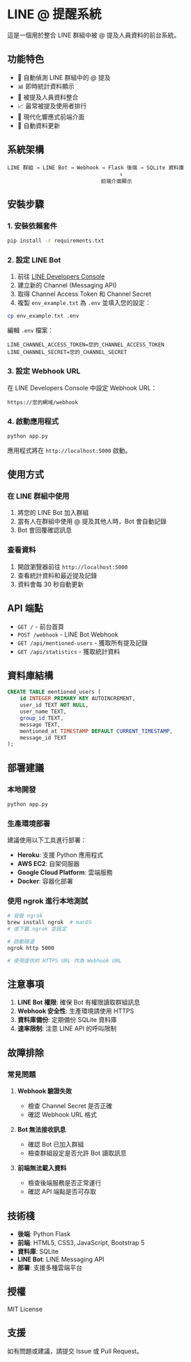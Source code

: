 # LINE @ 提醒系統

這是一個用於整合 LINE 群組中被 @ 提及人員資料的前台系統。

## 功能特色

- 🔔 自動偵測 LINE 群組中的 @ 提及
- 📊 即時統計資料顯示
- 👥 被提及人員資料整合
- 📈 最常被提及使用者排行
- 🎨 現代化響應式前端介面
- 🔄 自動資料更新

## 系統架構

```
LINE 群組 → LINE Bot → Webhook → Flask 後端 → SQLite 資料庫
                                    ↓
                              前端介面顯示
```

## 安裝步驟

### 1. 安裝依賴套件

```bash
pip install -r requirements.txt
```

### 2. 設定 LINE Bot

1. 前往 [LINE Developers Console](https://developers.line.biz/)
2. 建立新的 Channel (Messaging API)
3. 取得 Channel Access Token 和 Channel Secret
4. 複製 `env_example.txt` 為 `.env` 並填入您的設定：

```bash
cp env_example.txt .env
```

編輯 `.env` 檔案：
```
LINE_CHANNEL_ACCESS_TOKEN=您的_CHANNEL_ACCESS_TOKEN
LINE_CHANNEL_SECRET=您的_CHANNEL_SECRET
```

### 3. 設定 Webhook URL

在 LINE Developers Console 中設定 Webhook URL：
```
https://您的網域/webhook
```

### 4. 啟動應用程式

```bash
python app.py
```

應用程式將在 `http://localhost:5000` 啟動。

## 使用方式

### 在 LINE 群組中使用

1. 將您的 LINE Bot 加入群組
2. 當有人在群組中使用 @ 提及其他人時，Bot 會自動記錄
3. Bot 會回覆確認訊息

### 查看資料

1. 開啟瀏覽器前往 `http://localhost:5000`
2. 查看統計資料和最近提及記錄
3. 資料會每 30 秒自動更新

## API 端點

- `GET /` - 前台首頁
- `POST /webhook` - LINE Bot Webhook
- `GET /api/mentioned-users` - 獲取所有提及記錄
- `GET /api/statistics` - 獲取統計資料

## 資料庫結構

```sql
CREATE TABLE mentioned_users (
    id INTEGER PRIMARY KEY AUTOINCREMENT,
    user_id TEXT NOT NULL,
    user_name TEXT,
    group_id TEXT,
    message TEXT,
    mentioned_at TIMESTAMP DEFAULT CURRENT_TIMESTAMP,
    message_id TEXT
);
```

## 部署建議

### 本地開發
```bash
python app.py
```

### 生產環境部署
建議使用以下工具進行部署：
- **Heroku**: 支援 Python 應用程式
- **AWS EC2**: 自架伺服器
- **Google Cloud Platform**: 雲端服務
- **Docker**: 容器化部署

### 使用 ngrok 進行本地測試
```bash
# 安裝 ngrok
brew install ngrok  # macOS
# 或下載 ngrok 並設定

# 啟動隧道
ngrok http 5000

# 使用提供的 HTTPS URL 作為 Webhook URL
```

## 注意事項

1. **LINE Bot 權限**: 確保 Bot 有權限讀取群組訊息
2. **Webhook 安全性**: 生產環境請使用 HTTPS
3. **資料庫備份**: 定期備份 SQLite 資料庫
4. **速率限制**: 注意 LINE API 的呼叫限制

## 故障排除

### 常見問題

1. **Webhook 驗證失敗**
   - 檢查 Channel Secret 是否正確
   - 確認 Webhook URL 格式

2. **Bot 無法接收訊息**
   - 確認 Bot 已加入群組
   - 檢查群組設定是否允許 Bot 讀取訊息

3. **前端無法載入資料**
   - 檢查後端服務是否正常運行
   - 確認 API 端點是否可存取

## 技術棧

- **後端**: Python Flask
- **前端**: HTML5, CSS3, JavaScript, Bootstrap 5
- **資料庫**: SQLite
- **LINE Bot**: LINE Messaging API
- **部署**: 支援多種雲端平台

## 授權

MIT License

## 支援

如有問題或建議，請提交 Issue 或 Pull Request。 